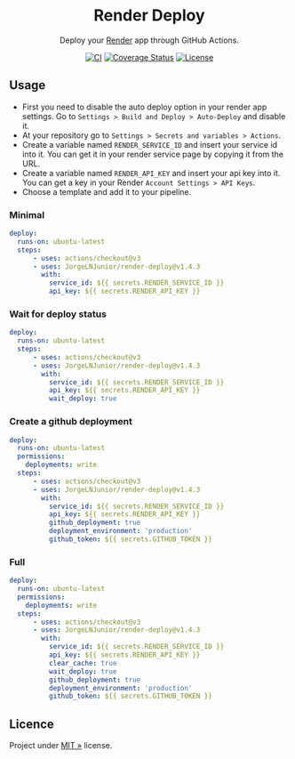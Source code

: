 <div align="center" id="short-description-and-logo">

  <!-- Logo -->
  <!-- <img src="https://ps.w.org/wp-githuber-md/assets/icon-256x256.png?rev=2194656" width="200px">  -->

  <!-- Título -->
  <h1>Render Deploy</h1>

  Deploy your [Render](https://render.com) app through GitHub Actions.

</div>

<!-- Badges -->
<div align="center" id="badges">

[![CI](https://img.shields.io/github/actions/workflow/status/JorgeLNJunior/render-deploy/ci.yml?branch=main)](https://github.com/JorgeLNJunior/render-deploy/actions/workflows/ci.yml)
[![Coverage Status](https://coveralls.io/repos/github/JorgeLNJunior/render-deploy/badge.svg?branch=main)](https://coveralls.io/github/JorgeLNJunior/render-deploy?branch=main)
[![License](https://img.shields.io/github/license/JorgeLNJunior/render-deploy?color=lgreen)](LICENSE)

</div>

## Usage

- First you need to disable the auto deploy option in your render app settings. Go to `Settings > Build and Deploy > Auto-Deploy` and disable it. 
- At your repository go to `Settings > Secrets and variables > Actions`.
- Create a variable named `RENDER_SERVICE_ID` and insert your service id into it. You can get it in your render service page by copying it from the URL.
- Create a variable named `RENDER_API_KEY` and insert your api key into it. You can get a key in your Render `Account Settings > API Keys`.
- Choose a template and add it to your pipeline.

### Minimal
```yml
deploy:
  runs-on: ubuntu-latest
  steps:
      - uses: actions/checkout@v3
      - uses: JorgeLNJunior/render-deploy@v1.4.3
        with:
          service_id: ${{ secrets.RENDER_SERVICE_ID }}
          api_key: ${{ secrets.RENDER_API_KEY }}
```

### Wait for deploy status
```yml
deploy:
  runs-on: ubuntu-latest
  steps:
      - uses: actions/checkout@v3
      - uses: JorgeLNJunior/render-deploy@v1.4.3
        with:
          service_id: ${{ secrets.RENDER_SERVICE_ID }}
          api_key: ${{ secrets.RENDER_API_KEY }}
          wait_deploy: true 
```

### Create a github deployment
```yml
deploy:
  runs-on: ubuntu-latest
  permissions:
    deployments: write
  steps:
      - uses: actions/checkout@v3
      - uses: JorgeLNJunior/render-deploy@v1.4.3
        with:
          service_id: ${{ secrets.RENDER_SERVICE_ID }}
          api_key: ${{ secrets.RENDER_API_KEY }}
          github_deployment: true 
          deployment_environment: 'production'
          github_token: ${{ secrets.GITHUB_TOKEN }}
```

### Full
```yml
deploy:
  runs-on: ubuntu-latest
  permissions:
    deployments: write
  steps:
      - uses: actions/checkout@v3
      - uses: JorgeLNJunior/render-deploy@v1.4.3
        with:
          service_id: ${{ secrets.RENDER_SERVICE_ID }}
          api_key: ${{ secrets.RENDER_API_KEY }}
          clear_cache: true
          wait_deploy: true
          github_deployment: true
          deployment_environment: 'production'
          github_token: ${{ secrets.GITHUB_TOKEN }}
```
## Licence

Project under [MIT »](/LICENSE) license.
